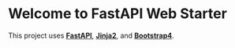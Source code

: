 # Welcome to FastAPI Web Starter
This project uses [**<u>FastAPI</u>**](https://fastapi.tiangolo.com/), [**<u>Jinja2</u>**](https://jinja.palletsprojects.com/en/2.11.x/), and [**<u>Bootstrap4</u>**](https://getbootstrap.com/docs/4.1/getting-started/introduction/).